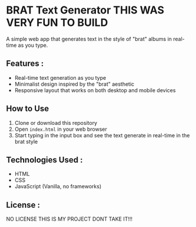 # BRAT Text Generator THIS WAS VERY FUN TO BUILD

A simple web app that generates text in the style of "brat" albums in real-time as you type.

## Features :

- Real-time text generation as you type
- Minimalist design inspired by the "brat" aesthetic
- Responsive layout that works on both desktop and mobile devices

## How to Use

1. Clone or download this repository
2. Open `index.html` in your web browser
3. Start typing in the input box and see the text generate in real-time in the brat style

## Technologies Used :

- HTML
- CSS
- JavaScript (Vanilla, no frameworks)

## License :

NO LICENSE THIS IS MY PROJECT DONT TAKE IT!!!




